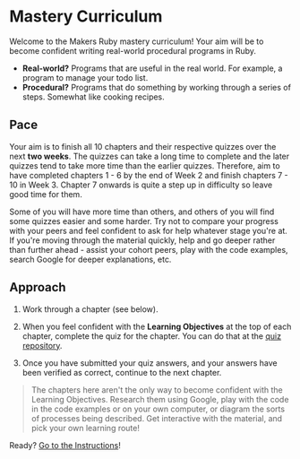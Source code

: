 # Mastery Curriculum

Welcome to the Makers Ruby mastery curriculum! Your aim will be to become confident writing real-world procedural programs in Ruby.

* **Real-world?** Programs that are useful in the real world. For example, a program to manage your todo list.
* **Procedural?** Programs that do something by working through a series of steps. Somewhat like cooking recipes.

## Pace
Your aim is to finish all 10 chapters and their respective quizzes over the next **two weeks**. The quizzes can take a long time to complete and the later quizzes tend to take more time than the earlier quizzes. Therefore, aim to have completed chapters 1 - 6 by the end of Week 2 and finish chapters 7 - 10 in Week 3. Chapter 7 onwards is quite a step up in difficulty so leave good time for them.

Some of you will have more time than others, and others of you will find some quizzes easier and some harder. Try not to compare your progress with your peers and feel confident to ask for help whatever stage you're at. If you're moving through the material quickly, help and go deeper rather than further ahead - assist your cohort peers, play with the code examples, search Google for deeper explanations, etc.

## Approach

1. Work through a chapter \(see below\).

2. When you feel confident with the **Learning Objectives** at the top of each chapter, complete the quiz for the chapter.  You can do that at the [quiz repository](https://github.com/makersacademy/mastery-quizzes).

3. Once you have submitted your quiz answers, and your answers have been verified as correct, continue to the next chapter.

> The chapters here aren't the only way to become confident with the Learning Objectives. Research them using Google, play with the code in the code examples or on your own computer, or diagram the sorts of processes being described. Get interactive with the material, and pick your own learning route!

Ready? [Go to the Instructions](./INSTRUCTIONS.md)!
